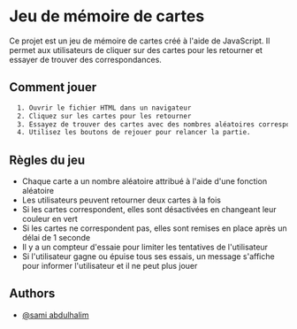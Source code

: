 
# Jeu de mémoire de cartes

Ce projet est un jeu de mémoire de cartes créé à l'aide de JavaScript. Il permet aux utilisateurs de cliquer sur des cartes pour les retourner et essayer de trouver des correspondances.


## Comment jouer



```bash
  1. Ouvrir le fichier HTML dans un navigateur
  2. Cliquez sur les cartes pour les retourner
  3. Essayez de trouver des cartes avec des nombres aléatoires correspondants
  4. Utilisez les boutons de rejouer pour relancer la partie.

```



    
## Règles du jeu

 - Chaque carte a un nombre aléatoire attribué à l'aide d'une fonction aléatoire
 - Les utilisateurs peuvent retourner deux cartes à la fois
 - Si les cartes correspondent, elles sont désactivées en changeant leur couleur en vert
 - Si les cartes ne correspondent pas, elles sont remises en place après un délai de 1 seconde
 - Il y a un compteur d'essaie pour limiter les tentatives de l'utilisateur
 - Si l'utilisateur gagne ou épuise tous ses essais, un message s'affiche pour informer l'utilisateur et il ne peut plus jouer
 


## Authors

- [@sami abdulhalim ](https://www.linkedin.com/in/sami-abdulhalim/)


